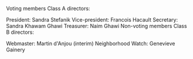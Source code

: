 
Voting members Class A directors:

President: Sandra Stefanik
Vice-president: Francois Hacault
Secretary: Sandra Khawam Ghawi
Treasurer: Naim Ghawi
Non-voting members Class B directors:

Webmaster: Martin d'Anjou (interim)
Neighborhood Watch: Genevieve Gainery
